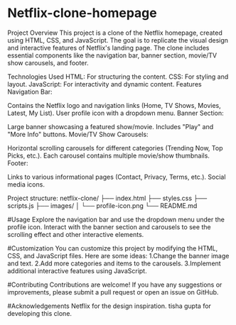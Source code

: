 # Netflix-clone-homepage

Project Overview
This project is a clone of the Netflix homepage, created using HTML, CSS, and JavaScript. The goal is to replicate the visual design and interactive features of Netflix's landing page. The clone includes essential components like the navigation bar, banner section, movie/TV show carousels, and footer.

Technologies Used
HTML: For structuring the content.
CSS: For styling and layout.
JavaScript: For interactivity and dynamic content.
Features
Navigation Bar:

Contains the Netflix logo and navigation links (Home, TV Shows, Movies, Latest, My List).
User profile icon with a dropdown menu.
Banner Section:

Large banner showcasing a featured show/movie.
Includes "Play" and "More Info" buttons.
Movie/TV Show Carousels:

Horizontal scrolling carousels for different categories (Trending Now, Top Picks, etc.).
Each carousel contains multiple movie/show thumbnails.
Footer:

Links to various informational pages (Contact, Privacy, Terms, etc.).
Social media icons.

Project structure: 
netflix-clone/
├── index.html
├── styles.css
├── scripts.js
├── images/
│   └── profile-icon.png
└── README.md


#Usage
Explore the navigation bar and use the dropdown menu under the profile icon.
Interact with the banner section and carousels to see the scrolling effect and other interactive elements.

#Customization
You can customize this project by modifying the HTML, CSS, and JavaScript files. Here are some ideas:
1.Change the banner image and text.
2.Add more categories and items to the carousels.
3.Implement additional interactive features using JavaScript.

#Contributing
Contributions are welcome! If you have any suggestions or improvements, please submit a pull request or open an issue on GitHub.


#Acknowledgements
Netflix for the design inspiration.
tisha gupta for developing this clone.
